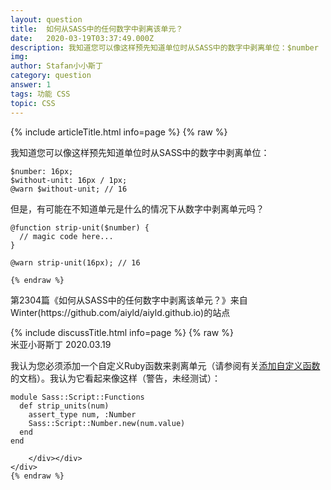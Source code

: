 ```yaml
---
layout: question
title:  如何从SASS中的任何数字中剥离该单元？
date:   2020-03-19T03:37:49.000Z
description: 我知道您可以像这样预先知道单位时从SASS中的数字中剥离单位：$number  16px;$without-unit  16px / 1px;\`w...
img: 
author: Stafan小小斯丁
category: question
answer: 1
tags: 功能 CSS
topic: CSS
---
```

<div class="article-root">
  <div class="article">
    {% include articleTitle.html info=page %}
    {% raw %}
    <div class="article-content"><p><font style="vertical-align: inherit;"><font style="vertical-align: inherit;">我知道您可以像这样预先知道单位时从SASS中的数字中剥离单位：</font></font></p>

<pre><code>$number: 16px;<font></font>
$without-unit: 16px / 1px;<font></font>
@warn $without-unit; // 16<font></font>
</code></pre>

<p><font style="vertical-align: inherit;"><font style="vertical-align: inherit;">但是，有可能在不知道单元是什么的情况下从数字中剥离单元吗？</font></font></p>

<pre><code>@function strip-unit($number) {<font></font>
  // magic code here...<font></font>
}<font></font>
<font></font>
@warn strip-unit(16px); // 16<font></font>
</code></pre></div>
    {% endraw %}
  </div>
  <p class="winter_mark">第2304篇《如何从SASS中的任何数字中剥离该单元？》来自Winter(https://github.com/aiyld/aiyld.github.io)的站点</p>
  <div class="discuss-wrapper">
    {% include discussTitle.html info=page %}
    {% raw %}
    <div class="discuss-list">
    <div class="discuss-item">
        <div class="discuss-parent">
          <div class="discuss-meta">
            <span class="discuss-user">米亚小哥斯丁</span>
            <span class="discuss-time">2020.03.19</span>
          </div>
          <div class="discuss-comment"><p><font style="vertical-align: inherit;"><font style="vertical-align: inherit;">我认为您必须添加一个自定义Ruby函数来剥离单元（请参阅有关</font></font><a href="http://sass-lang.com/docs/yardoc/Sass/Script/Functions.html#adding_custom_functions" rel="nofollow"><font style="vertical-align: inherit;"><font style="vertical-align: inherit;">添加自定义函数</font></font></a><font style="vertical-align: inherit;"><font style="vertical-align: inherit;">的文档</font><font style="vertical-align: inherit;">）。</font><font style="vertical-align: inherit;">我认为它看起来像这样（警告，未经测试）：</font></font></p>

<pre class="lang-rb prettyprint-override"><code>module Sass::Script::Functions<font></font>
  def strip_units(num)<font></font>
    assert_type num, :Number<font></font>
    Sass::Script::Number.new(num.value)<font></font>
  end<font></font>
end<font></font>
</code></pre></div>
        </div></div>
    </div>
    {% endraw %}
  </div>
<div>
